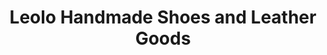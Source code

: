 ---
title: "Leolo Handmade Shoes and Leather Goods"
url: /seattle/leolo-handmade-shoes-and-leather-goods/
shop: shop
---